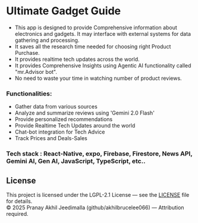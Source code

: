 # Ultimate Gadget Guide

- This app is designed to provide Comprehensive information about electronics and gadgets. It may interface with external systems for data gathering and processing.
- It saves all the research time needed for choosing right Product Purchase.
- It provides realtime tech updates across the world.
- It provides Comprehensive Insights using Agentic AI functionality called "mr.Advisor bot".
- No need to waste your time in watching number of product reviews.
  
### Functionalities:
 - Gather data from various sources
 - Analyze and summarize reviews using 'Gemini 2.0 Flash'
 - Provide personalized recommendations
 - Provide Realtime Tech Updates around the world
 - Chat-bot integration for Tech Advice
 - Track Prices and Deals-Sales

### Tech stack : React-Native, expo, Firebase, Firestore, News API, Gemini AI, Gen AI, JavaScript, TypeScript, etc..


## License
This project is licensed under the LGPL-2.1 License — see the [LICENSE](./LICENSE) file for details.  
© 2025 Pranay Akhil Jeedimalla (github/akhilbrucelee066) — Attribution required.
